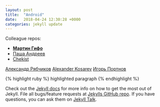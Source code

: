 ```yaml
---
layout: post
title:  "Android"
date:   2018-04-24 12:30:28 +0000
categories: jekyll update
---
```

Colleague repos:

<ul>
	<li><b><a href = 'https://github.com/MrClaus/TestApplication'>Мартин Гифо</a></b></li>
	<li><a href = 'https://github.com/pashapaaha/WeatherWatcher'>Паша Андреев</a></li>
	<li><a href = 'https://github.com/asaks/NewWeather'>Chekist</a></li>

</ul>



<a href = 'https://github.com/AlexanderRyabchikov/WeatherApp/tree/homeWork'>Александр Рябчиков</a>
<a href = 'https://github.com/AlexanderKosarev/AndroidCourse'>Alexander Kosarev</a>
<a href = 'https://github.com/IgorP86/WeatherOutlook'>Игорь Портнов</a>

{% highlight ruby %}
highlighted paragraph
{% endhighlight %}

Check out the [Jekyll docs][jekyll-docs] for more info on how to get the most out of Jekyll. File all bugs/feature requests at [Jekylls GitHub repo][jekyll-gh]. If you have questions, you can ask them on [Jekyll Talk][jekyll-talk].

[jekyll-docs]: http://jekyllrb.com/docs/home
[jekyll-gh]:   https://github.com/jekyll/jekyll
[jekyll-talk]: https://talk.jekyllrb.com/